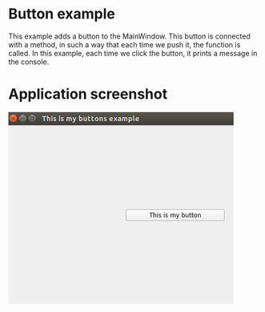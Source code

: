 # Button example
This example adds a button to the MainWindow. This button is connected with a
method, in such a way that each time we push it, the function is called. In this
example, each time we click the button, it prints a message in the console.

# Application screenshot
![app screenshot](/PyQtExamples/00_ButtonsExample/images/ButtonExample.png)
